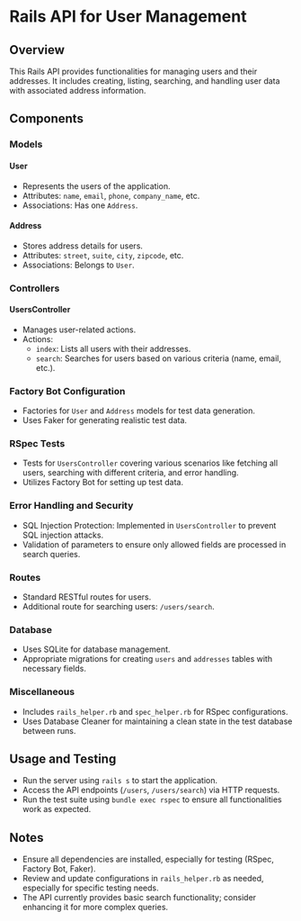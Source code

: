 # Rails API for User Management

## Overview

This Rails API provides functionalities for managing users and their addresses. It includes creating, listing, searching, and handling user data with associated address information.

## Components

### Models

#### User
- Represents the users of the application.
- Attributes: `name`, `email`, `phone`, `company_name`, etc.
- Associations: Has one `Address`.

#### Address
- Stores address details for users.
- Attributes: `street`, `suite`, `city`, `zipcode`, etc.
- Associations: Belongs to `User`.

### Controllers

#### UsersController
- Manages user-related actions.
- Actions:
    - `index`: Lists all users with their addresses.
    - `search`: Searches for users based on various criteria (name, email, etc.).

### Factory Bot Configuration

- Factories for `User` and `Address` models for test data generation.
- Uses Faker for generating realistic test data.

### RSpec Tests

- Tests for `UsersController` covering various scenarios like fetching all users, searching with different criteria, and error handling.
- Utilizes Factory Bot for setting up test data.

### Error Handling and Security

- SQL Injection Protection: Implemented in `UsersController` to prevent SQL injection attacks.
- Validation of parameters to ensure only allowed fields are processed in search queries.

### Routes

- Standard RESTful routes for users.
- Additional route for searching users: `/users/search`.

### Database

- Uses SQLite for database management.
- Appropriate migrations for creating `users` and `addresses` tables with necessary fields.

### Miscellaneous

- Includes `rails_helper.rb` and `spec_helper.rb` for RSpec configurations.
- Uses Database Cleaner for maintaining a clean state in the test database between runs.

## Usage and Testing

- Run the server using `rails s` to start the application.
- Access the API endpoints (`/users`, `/users/search`) via HTTP requests.
- Run the test suite using `bundle exec rspec` to ensure all functionalities work as expected.

## Notes

- Ensure all dependencies are installed, especially for testing (RSpec, Factory Bot, Faker).
- Review and update configurations in `rails_helper.rb` as needed, especially for specific testing needs.
- The API currently provides basic search functionality; consider enhancing it for more complex queries.

